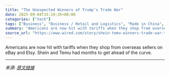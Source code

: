 ```yaml
---
title: "The Unexpected Winners of Trump’s Trade War"
date: 2025-09-04T15:19:35+08:00
categories: ["tech"]
tags: ["Business", "Business / Retail and Logistics", "Made in China", "China", "Shein", "Temu", "eCommerce", "Donald Trump", "trade", "government"]
summary: "Americans are now hit with tariffs when they shop from overseas sellers on eBay and Etsy. Shein and Temu had months to get ahead of the curve."
source_url: "https://www.wired.com/story/shein-temu-winners-trade-war-trump/"
---
```


Americans are now hit with tariffs when they shop from overseas sellers on eBay and Etsy. Shein and Temu had months to get ahead of the curve.

---

*来源: [原文链接](https://www.wired.com/story/shein-temu-winners-trade-war-trump/)*
